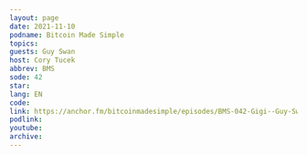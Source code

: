```yaml
---
layout: page
date: 2021-11-10
podname: Bitcoin Made Simple
topics: 
guests: Guy Swan
host: Cory Tucek
abbrev: BMS
sode: 42
star: 
lang: EN
code: 
link: https://anchor.fm/bitcoinmadesimple/episodes/BMS-042-Gigi--Guy-Swann-e1a2ktj
podlink: 
youtube: 
archive: 
---
```

